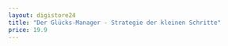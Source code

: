 ```yaml
---
layout: digistore24
title: "Der Glücks-Manager - Strategie der kleinen Schritte"
price: 19.9
---
```

